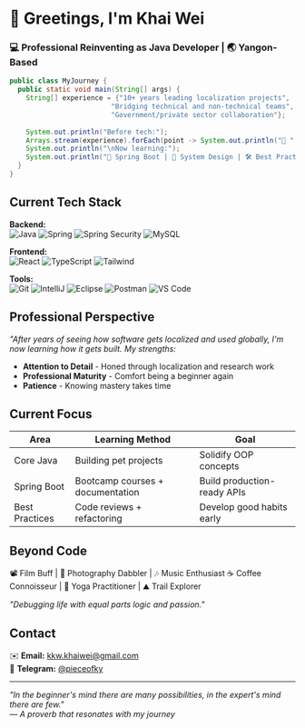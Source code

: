 # 👋 Greetings, I'm Khai Wei 

### 💻 Professional Reinventing as Java Developer | 🌏 Yangon-Based

```java
public class MyJourney {
  public static void main(String[] args) {
    String[] experience = {"10+ years leading localization projects", 
                         "Bridging technical and non-technical teams",
                         "Government/private sector collaboration"};
    
    System.out.println("Before tech:");
    Arrays.stream(experience).forEach(point -> System.out.println("🔹 " + point));
    System.out.println("\nNow learning:");
    System.out.println("🚀 Spring Boot | 🧩 System Design | 🛠️ Best Practices");
  }
}
```

## Current Tech Stack

**Backend:**  
![Java](https://img.shields.io/badge/Java-ED8B00?style=for-the-badge&logo=openjdk&logoColor=white)
![Spring](https://img.shields.io/badge/Spring-6DB33F?style=for-the-badge&logo=spring&logoColor=white)
![Spring Security](https://img.shields.io/badge/Spring_Security-6DB33F?style=for-the-badge&logo=springsecurity&logoColor=white)
![MySQL](https://img.shields.io/badge/MySQL-4479A1?style=for-the-badge&logo=mysql&logoColor=white)

**Frontend:**  
![React](https://img.shields.io/badge/React-61DAFB?style=for-the-badge&logo=react&logoColor=black)
![TypeScript](https://img.shields.io/badge/TypeScript-3178C6?style=for-the-badge&logo=typescript&logoColor=white)
![Tailwind](https://img.shields.io/badge/Tailwind_CSS-06B6D4?style=for-the-badge&logo=tailwindcss&logoColor=white)

**Tools:**  
![Git](https://img.shields.io/badge/Git-F05032?style=for-the-badge&logo=git&logoColor=white)
![IntelliJ](https://img.shields.io/badge/IntelliJ_IDEA-000000?style=for-the-badge&logo=intellijidea&logoColor=white)
![Eclipse](https://img.shields.io/badge/Eclipse-2C2255?style=for-the-badge&logo=eclipseide&logoColor=white)
![Postman](https://img.shields.io/badge/Postman-FF6C37?style=for-the-badge&logo=postman&logoColor=white)
![VS Code](https://img.shields.io/badge/VS_Code-007ACC?style=for-the-badge&logo=visualstudiocode&logoColor=white)


## Professional Perspective

_"After years of seeing how software gets localized and used globally, I'm now learning how it gets built. My strengths:_

- **Attention to Detail** - Honed through localization and research work
- **Professional Maturity** - Comfort being a beginner again
- **Patience** - Knowing mastery takes time

## Current Focus

|Area|Learning Method|Goal|
|---|---|---|
|Core Java|Building pet projects|Solidify OOP concepts|
|Spring Boot|Bootcamp courses + documentation|Build production-ready APIs|
|Best Practices|Code reviews + refactoring|Develop good habits early|

## Beyond Code

📽️ Film Buff | 📸 Photography Dabbler | 🎶 Music Enthusiast
☕ Coffee Connoisseur | 🧘 Yoga Practitioner | ⛰️ Trail Explorer  

*"Debugging life with equal parts logic and passion."*

## Contact

✉️ **Email:** kkw.khaiwei@gmail.com  
📱 **Telegram:** [@pieceofky](https://t.me/pieceofky)

---

_"In the beginner's mind there are many possibilities, in the expert's mind there are few."_  
_— A proverb that resonates with my journey_


